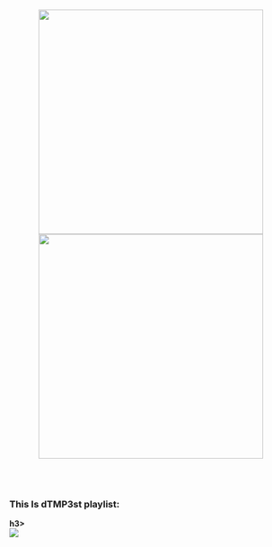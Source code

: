 <br />
<p align = "center">
  <img src="https://github-readme-stats.vercel.app/api?username=dTMP3st&show_icons=true&theme=monokai" width=400 />
  <img src="https://github-readme-streak-stats.herokuapp.com/?user=dTMP3st&theme=monokai&hide_border=true" width=400 />
</p>
<br/>
<br />
<b><h3>This Is dTMP3st playlist:</h3>h3></b>
<br />
<a href="https://open.spotify.com/playlist/1zd5TYQFOgTXRFjYc4HvR6"><img src="https://img.shields.io/badge/Spotify-1ED760?style=for-the-badge&logo=spotify&logoColor=white" /></a><br/>
